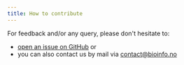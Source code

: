 ```yaml
---
title: How to contribute
---
```


For feedback and/or any query, please don't hesitate to:
* [open an issue on GitHub](https://github.com//elixir-oslo/biomeddata/issues) or
* you can also contact us by mail via [contact@bioinfo.no](mailto:contact@bioinfo.no)
